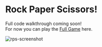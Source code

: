 # Rock Paper Scissors!

Full code walkthrough coming soon! </br>
For now you can play the [Full Game](https://stacksantos.github.io/rock-paper-scissors/) here.

![rps-screenshot](https://user-images.githubusercontent.com/100369086/188705787-3abf1614-f426-4f4b-bbd1-eb30b732ad88.png)
